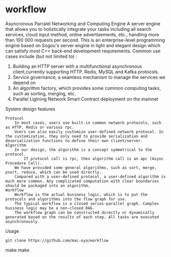 # workflow
Asyncronous Parralel Networking and Computing Engine
A server engine that allows you to holistically integrate your tasks including all search services, cloud input method, online advertisements, etc., handling more than 100 000 requests per second. This is an enterprise-level programming engine based on Sogou's server engine in light and elegant design which can satisfy most C++ back-end development requirements. 
Common use cases include (but not limited to) : 
1. Building an HTTP server with a multifunctional asynchronous client,currently supporting HTTP, Redis, MySQL and Kafka protocols.
2. Service governance, a seamless mechanism to manage the services we depend on
3. An algorithm factory, which provides some common computing tasks, such as sorting, merging, etc.
4. Parallel Ligtning Network Smart Contract deployment on the mainnet

System design features

    Protocol
        In most cases, users use built-in common network protocols, such as HTTP, Redis or various rpc.
        Users can also easily customize user-defined network protocol. In the customization, they only need to provide serialization and deserialization functions to define their own client/server.
    Algorithm
        In our design, the algorithm is a concept symmetrical to the protocol.
            If protocol call is rpc, then algorithm call is an apc (Async Procedure Call).
        We have provided some general algorithms, such as sort, merge, psort, reduce, which can be used directly.
        Compared with a user-defined protocol, a user-defined algorithm is much more common. Any complicated computation with clear boundaries should be packaged into an algorithm.
    Workflow
        Workflow is the actual business logic, which is to put the protocols and algorithms into the flow graph for use.
        The typical workflow is a closed series-parallel graph. Complex business logic may be a non-closed DAG.
        The workflow graph can be constructed directly or dynamically generated based on the results of each step. All tasks are executed asynchronously.

Usage

    git clone https://github.com/mac-oya/workflow
make
    make



